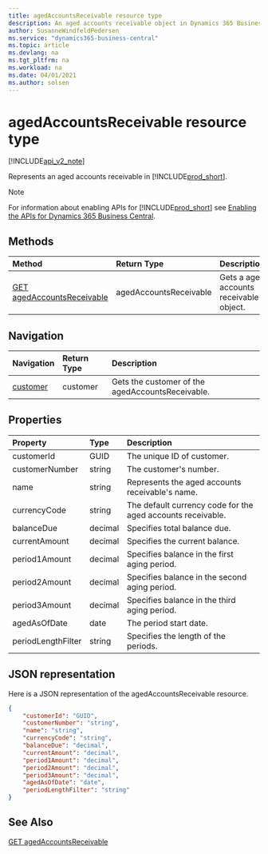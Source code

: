 ```yaml
---
title: agedAccountsReceivable resource type  
description: An aged accounts receivable object in Dynamics 365 Business Central.
author: SusanneWindfeldPedersen
ms.service: "dynamics365-business-central"
ms.topic: article
ms.devlang: na
ms.tgt_pltfrm: na
ms.workload: na
ms.date: 04/01/2021
ms.author: solsen
---
```


# agedAccountsReceivable resource type

[!INCLUDE[api_v2_note](../../../includes/api_v2_note.md)]

<!-- START>DO_NOT_EDIT -->
<!-- IMPORTANT:Do not edit any of the content between here and the END>DO_NOT_EDIT. -->
Represents an aged accounts receivable in [!INCLUDE[prod_short](../../../includes/prod_short.md)].

> [!NOTE]
> For information about enabling APIs for [!INCLUDE[prod_short](../../../includes/prod_short.md)] see [Enabling the APIs for Dynamics 365 Business Central](../enabling-apis-for-dynamics-nav.md).

## Methods

| Method | Return Type|Description |
|:--------------------|:-----------|:-------------------------|
|[GET agedAccountsReceivable](../api/dynamics_agedaccountsreceivable_get.md)|agedAccountsReceivable|Gets a aged accounts receivable object.|


## Navigation

| Navigation |Return Type| Description |
|:----------|:----------|:-----------------|
|[customer](dynamics_customer.md)|customer |Gets the customer of the agedAccountsReceivable.|

## Properties

| Property           | Type   |Description     |
|:-------------------|:-------|:---------------|
|customerId|GUID|The unique ID of customer.  |
|customerNumber|string|The customer's number.|
|name|string|Represents the aged accounts receivable's name.|
|currencyCode|string|The default currency code for the aged accounts receivable.|
|balanceDue|decimal|Specifies total balance due.|
|currentAmount|decimal|Specifies the current balance.|
|period1Amount|decimal|Specifies balance in the first aging period.|
|period2Amount|decimal|Specifies balance in the second aging period.|
|period3Amount|decimal|Specifies balance in the third aging period.|
|agedAsOfDate|date|The period start date.|
|periodLengthFilter|string|Specifies the length of the periods.|

## JSON representation

Here is a JSON representation of the agedAccountsReceivable resource.


```json
{
    "customerId": "GUID",
    "customerNumber": "string",
    "name": "string",
    "currencyCode": "string",
    "balanceDue": "decimal",
    "currentAmount": "decimal",
    "period1Amount": "decimal",
    "period2Amount": "decimal",
    "period3Amount": "decimal",
    "agedAsOfDate": "date",
    "periodLengthFilter": "string"
}
```
<!-- IMPORTANT: END>DO_NOT_EDIT -->



## See Also
[GET agedAccountsReceivable](../api/dynamics_agedAccountsReceivable_Get.md)
